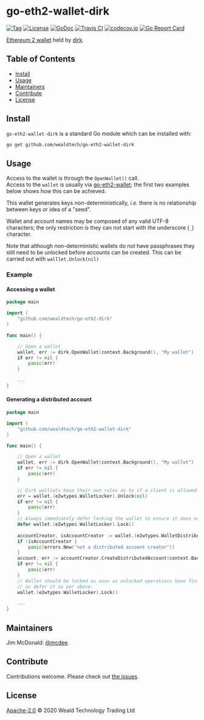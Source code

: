 # go-eth2-wallet-dirk

[![Tag](https://img.shields.io/github/tag/wealdtech/go-eth2-wallet-dirk.svg)](https://github.com/wealdtech/go-eth2-wallet-dirk/releases/)
[![License](https://img.shields.io/github/license/wealdtech/go-eth2-wallet-dirk.svg)](LICENSE)
[![GoDoc](https://godoc.org/github.com/wealdtech/go-eth2-wallet-dirk?status.svg)](https://godoc.org/github.com/wealdtech/go-eth2-wallet-dirk)
[![Travis CI](https://img.shields.io/travis/wealdtech/go-eth2-wallet-dirk.svg)](https://travis-ci.org/wealdtech/go-eth2-wallet-dirk)
[![codecov.io](https://img.shields.io/codecov/c/github/wealdtech/go-eth2-wallet-dirk.svg)](https://codecov.io/github/wealdtech/go-eth2-wallet-dirk)
[![Go Report Card](https://goreportcard.com/badge/github.com/wealdtech/go-eth2-wallet-dirk)](https://goreportcard.com/report/github.com/wealdtech/go-eth2-wallet-dirk)

[Ethereum 2 wallet](https://github.com/wealdtech/go-eth2-wallet) held by [dirk](https://github.com/attestantio/dirk).


## Table of Contents

- [Install](#install)
- [Usage](#usage)
- [Maintainers](#maintainers)
- [Contribute](#contribute)
- [License](#license)

## Install

`go-eth2-wallet-dirk` is a standard Go module which can be installed with:

```sh
go get github.com/wealdtech/go-eth2-wallet-dirk
```

## Usage


Access to the wallet is through the `OpenWallet()` call.  
Access to the `wallet` is usually via [go-eth2-wallet](https://github.com/wealdtech/go-eth2-wallet); the first two examples below shows how this can be achieved.

This wallet generates keys non-deterministically, _i.e._ there is no relationship between keys or idea of a "seed".

Wallet and account names may be composed of any valid UTF-8 characters; the only restriction is they can not start with the underscore (`_`) character.

Note that although non-deterministic wallets do not have passphrases they still need to be unlocked before accounts can be created.  This can be carried out with `walllet.Unlock(nil)`

### Example

#### Accessing a wallet
```go
package main

import (
	"github.com/wealdtech/go-eth2-dirk"
)

func main() {

    // Open a wallet
    wallet, err := dirk.OpenWallet(context.Background(), "My wallet")
    if err != nil {
        panic(err)
    }

    ...
}
```

#### Generating a distributed account
```go
package main

import (
	"github.com/wealdtech/go-eth2-wallet-dirk"
)

func main() {

    // Open a wallet
    wallet, err := dirk.OpenWallet(context.Background(), "My wallet")
    if err != nil {
        panic(err)
    }

    // Dirk walllets have their own rules as to if a client is allowed to
    err = wallet.(e2wtypes.WalletLocker).Unlock(nil)
    if err != nil {
        panic(err)
    }
    // Always immediately defer locking the wallet to ensure it does not remain unlocked outside of the function.
    defer wallet.(e2wtypes.WalletLocker).Lock()
    
    accountCreator, isAccountCreator := wallet.(e2wtypes.WalletDistributedAccountCreator)
    if !isAccountCreator {
        panic(errors.New("not a distributed account creator"))
    }
    account, err := accountCreator.CreateDistributedAccount(context.Background(),"My account", 2, 3, nil)
    if err != nil {
        panic(err)
    }
    // Wallet should be locked as soon as unlocked operations have finished; it is safe to explicitly call wallet.Lock() as well
    // as defer it as per above.
    wallet.(e2wtypes.WalletLocker).Lock()

    ...
}
```

## Maintainers

Jim McDonald: [@mcdee](https://github.com/mcdee).

## Contribute

Contributions welcome. Please check out [the issues](https://github.com/wealdtech/go-eth2-wallet-nd/issues).

## License

[Apache-2.0](LICENSE) © 2020 Weald Technology Trading Ltd
